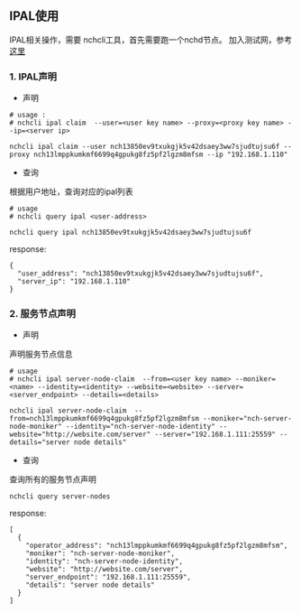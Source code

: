 ## IPAL使用

IPAL相关操作，需要 nchcli工具，首先需要跑一个nchd节点。 加入测试网，参考[这里](alphanet.md)

### 1. IPAL声明

* 声明

```cassandraql
# usage :
# nchcli ipal claim  --user=<user key name> --proxy=<proxy key name> --ip=<server ip>

nchcli ipal claim --user nch13850ev9txukgjk5v42dsaey3ww7sjudtujsu6f --proxy nch13lmppkumkmf6699q4gpukg8fz5pf2lgzm8mfsm --ip "192.168.1.110"
```


* 查询

根据用户地址，查询对应的ipal列表

```cassandraql
# usage
# nchcli query ipal <user-address>

nchcli query ipal nch13850ev9txukgjk5v42dsaey3ww7sjudtujsu6f
```

response:
```
{
  "user_address": "nch13850ev9txukgjk5v42dsaey3ww7sjudtujsu6f",
  "server_ip": "192.168.1.110"
}

```

### 2. 服务节点声明

* 声明

声明服务节点信息
```cassandraql
# usage
# nchcli ipal server-node-claim  --from=<user key name> --moniker=<name> --identity=<identity> --website=<website> --server=<server_endpoint> --details=<details>

nchcli ipal server-node-claim  --from=nch13lmppkumkmf6699q4gpukg8fz5pf2lgzm8mfsm --moniker="nch-server-node-moniker" --identity="nch-server-node-identity" --website="http://website.com/server" --server="192.168.1.111:25559" --details="server node details" 

```

* 查询

查询所有的服务节点声明
```cassandraql
nchcli query server-nodes
```
response:
```cassandraql
[
  {
    "operator_address": "nch13lmppkumkmf6699q4gpukg8fz5pf2lgzm8mfsm",
    "moniker": "nch-server-node-moniker",
    "identity": "nch-server-node-identity",
    "website": "http://website.com/server",
    "server_endpoint": "192.168.1.111:25559",
    "details": "server node details"
  }
]
```
